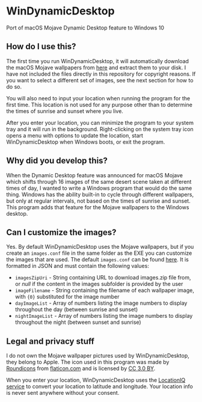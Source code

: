# WinDynamicDesktop
Port of macOS Mojave Dynamic Desktop feature to Windows 10

## How do I use this?

The first time you run WinDynamicDesktop, it will automatically download the macOS Mojave wallpapers from [here](https://files.rb.gd/mojave_dynamic.zip) and extract them to your disk. I have not included the files directly in this repository for copyright reasons. If you want to select a different set of images, see the next section for how to do so.

You will also need to input your location when running the program for the first time. This location is not used for any purpose other than to determine the times of sunrise and sunset where you live.

After you enter your location, you can minimize the program to your system tray and it will run in the background. Right-clicking on the system tray icon opens a menu with options to update the location, start WinDynamicDesktop when Windows boots, or exit the program.

## Why did you develop this?

When the Dynamic Desktop feature was announced for macOS Mojave which shifts through 16 images of the same desert scene taken at different times of day, I wanted to write a Windows program that would do the same thing. Windows has the ability built-in to cycle through different wallpapers, but only at regular intervals, not based on the times of sunrise and sunset. This program adds that feature for the Mojave wallpapers to the Windows desktop.

## Can I customize the images?

Yes. By default WinDynamicDesktop uses the Mojave wallpapers, but if you create an `images.conf` file in the same folder as the EXE you can customize the images that are used. The default `images.conf` can be found [here](src/images.conf). It is formatted in JSON and must contain the following values:

* `imagesZipUri` - String containing URL to download images.zip file from, or *null* if the content in the images subfolder is provided by the user
* `imageFilename` - String containing the filename of each wallpaper image, with `{0}` substituted for the image number
* `dayImageList` - Array of numbers listing the image numbers to display throughout the day (between sunrise and sunset)
* `nightImageList` - Array of numbers listing the image numbers to display throughout the night (between sunset and sunrise)

## Legal and privacy stuff
I do not own the Mojave wallpaper pictures used by WinDynamicDesktop, they belong to Apple. The icon used in this program was made by [Roundicons](https://www.flaticon.com/authors/roundicons) from [flaticon.com](https://www.flaticon.com/) and is licensed by [CC 3.0 BY](http://creativecommons.org/licenses/by/3.0/).

When you enter your location, WinDynamicDesktop uses the [LocationIQ service](https://locationiq.org/) to convert your location to latitude and longitude. Your location info is never sent anywhere without your consent.